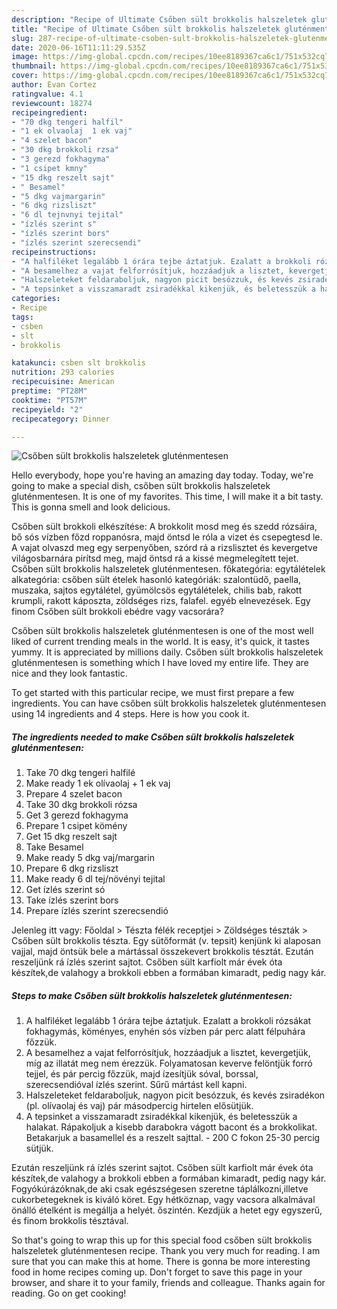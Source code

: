 ```yaml
---
description: "Recipe of Ultimate Csőben sült brokkolis halszeletek gluténmentesen"
title: "Recipe of Ultimate Csőben sült brokkolis halszeletek gluténmentesen"
slug: 287-recipe-of-ultimate-csoben-sult-brokkolis-halszeletek-glutenmentesen
date: 2020-06-16T11:11:29.535Z
image: https://img-global.cpcdn.com/recipes/10ee8189367ca6c1/751x532cq70/csoben-sult-brokkolis-halszeletek-glutenmentesen-recept-foto.jpg
thumbnail: https://img-global.cpcdn.com/recipes/10ee8189367ca6c1/751x532cq70/csoben-sult-brokkolis-halszeletek-glutenmentesen-recept-foto.jpg
cover: https://img-global.cpcdn.com/recipes/10ee8189367ca6c1/751x532cq70/csoben-sult-brokkolis-halszeletek-glutenmentesen-recept-foto.jpg
author: Evan Cortez
ratingvalue: 4.1
reviewcount: 18274
recipeingredient:
- "70 dkg tengeri halfil"
- "1 ek olvaolaj  1 ek vaj"
- "4 szelet bacon"
- "30 dkg brokkoli rzsa"
- "3 gerezd fokhagyma"
- "1 csipet kmny"
- "15 dkg reszelt sajt"
- " Besamel"
- "5 dkg vajmargarin"
- "6 dkg rizsliszt"
- "6 dl tejnvnyi tejital"
- "ízlés szerint s"
- "ízlés szerint bors"
- "ízlés szerint szerecsendi"
recipeinstructions:
- "A halfiléket legalább 1 órára tejbe áztatjuk. Ezalatt a brokkoli rózsákat fokhagymás, köményes, enyhén sós vízben pár perc alatt félpuhára főzzük."
- "A besamelhez a vajat felforrósítjuk, hozzáadjuk a lisztet, kevergetjük, míg az illatát meg nem érezzük. Folyamatosan keverve felöntjük forró tejjel, és pár percig főzzük, majd ízesítjük sóval, borssal, szerecsendióval ízlés szerint. Sűrű mártást kell kapni."
- "Halszeleteket feldaraboljuk, nagyon picit besózzuk, és kevés zsiradékon (pl. olívaolaj és vaj) pár másodpercig hirtelen elősütjük."
- "A tepsinket a visszamaradt zsiradékkal kikenjük, és beletesszük a halakat. Rápakoljuk a kisebb darabokra vágott bacont és a brokkolikat. Betakarjuk a basamellel és a reszelt sajttal. 200 C fokon 25-30 percig sütjük."
categories:
- Recipe
tags:
- csben
- slt
- brokkolis

katakunci: csben slt brokkolis 
nutrition: 293 calories
recipecuisine: American
preptime: "PT28M"
cooktime: "PT57M"
recipeyield: "2"
recipecategory: Dinner

---
```



![Csőben sült brokkolis halszeletek gluténmentesen](https://img-global.cpcdn.com/recipes/10ee8189367ca6c1/751x532cq70/csoben-sult-brokkolis-halszeletek-glutenmentesen-recept-foto.jpg)

Hello everybody, hope you're having an amazing day today. Today, we're going to make a special dish, csőben sült brokkolis halszeletek gluténmentesen. It is one of my favorites. This time, I will make it a bit tasty. This is gonna smell and look delicious.

Csőben sült brokkoli elkészítése: A brokkolit mosd meg és szedd rózsáira, bő sós vízben főzd roppanósra, majd öntsd le róla a vizet és csepegtesd le. A vajat olvaszd meg egy serpenyőben, szórd rá a rizslisztet és kevergetve világosbarnára pirítsd meg, majd öntsd rá a kissé megmelegített tejet. Csőben sült brokkolis halszeletek gluténmentesen. főkategória: egytálételek alkategória: csőben sült ételek hasonló kategóriák: szalontüdő, paella, muszaka, sajtos egytálétel, gyümölcsös egytálételek, chilis bab, rakott krumpli, rakott káposzta, zöldséges rizs, falafel. egyéb elnevezések. Egy finom Csőben sült brokkoli ebédre vagy vacsorára?

Csőben sült brokkolis halszeletek gluténmentesen is one of the most well liked of current trending meals in the world. It is easy, it's quick, it tastes yummy. It is appreciated by millions daily. Csőben sült brokkolis halszeletek gluténmentesen is something which I have loved my entire life. They are nice and they look fantastic.


To get started with this particular recipe, we must first prepare a few ingredients. You can have csőben sült brokkolis halszeletek gluténmentesen using 14 ingredients and 4 steps. Here is how you cook it.

<!--inarticleads1-->

##### The ingredients needed to make Csőben sült brokkolis halszeletek gluténmentesen:

1. Take 70 dkg tengeri halfilé
1. Make ready 1 ek olívaolaj + 1 ek vaj
1. Prepare 4 szelet bacon
1. Take 30 dkg brokkoli rózsa
1. Get 3 gerezd fokhagyma
1. Prepare 1 csipet kömény
1. Get 15 dkg reszelt sajt
1. Take  Besamel
1. Make ready 5 dkg vaj/margarin
1. Prepare 6 dkg rizsliszt
1. Make ready 6 dl tej/növényi tejital
1. Get ízlés szerint só
1. Take ízlés szerint bors
1. Prepare ízlés szerint szerecsendió


Jelenleg itt vagy: Főoldal &gt; Tészta félék receptjei &gt; Zöldséges tészták &gt; Csőben sült brokkolis tészta. Egy sütőformát (v. tepsit) kenjünk ki alaposan vajjal, majd öntsük bele a mártással összekevert brokkolis tésztát. Ezután reszeljünk rá ízlés szerint sajtot. Csőben sült karfiolt már évek óta készítek,de valahogy a brokkoli ebben a formában kimaradt, pedig nagy kár. 

<!--inarticleads2-->

##### Steps to make Csőben sült brokkolis halszeletek gluténmentesen:

1. A halfiléket legalább 1 órára tejbe áztatjuk. Ezalatt a brokkoli rózsákat fokhagymás, köményes, enyhén sós vízben pár perc alatt félpuhára főzzük.
1. A besamelhez a vajat felforrósítjuk, hozzáadjuk a lisztet, kevergetjük, míg az illatát meg nem érezzük. Folyamatosan keverve felöntjük forró tejjel, és pár percig főzzük, majd ízesítjük sóval, borssal, szerecsendióval ízlés szerint. Sűrű mártást kell kapni.
1. Halszeleteket feldaraboljuk, nagyon picit besózzuk, és kevés zsiradékon (pl. olívaolaj és vaj) pár másodpercig hirtelen elősütjük.
1. A tepsinket a visszamaradt zsiradékkal kikenjük, és beletesszük a halakat. Rápakoljuk a kisebb darabokra vágott bacont és a brokkolikat. Betakarjuk a basamellel és a reszelt sajttal. - 200 C fokon 25-30 percig sütjük.


Ezután reszeljünk rá ízlés szerint sajtot. Csőben sült karfiolt már évek óta készítek,de valahogy a brokkoli ebben a formában kimaradt, pedig nagy kár. Fogyókúrázóknak,de aki csak egészségesen szeretne táplálkozni,illetve cukorbetegeknek is kiváló köret. Egy hétköznap, vagy vacsora alkalmával önálló ételként is megállja a helyét. őszintén. Kezdjük a hetet egy egyszerű, és finom brokkolis tésztával. 

So that's going to wrap this up for this special food csőben sült brokkolis halszeletek gluténmentesen recipe. Thank you very much for reading. I am sure that you can make this at home. There is gonna be more interesting food in home recipes coming up. Don't forget to save this page in your browser, and share it to your family, friends and colleague. Thanks again for reading. Go on get cooking!
